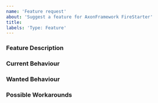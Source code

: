 ```yaml
---
name: 'Feature request'
about: 'Suggest a feature for AxonFramework FireStarter'
title:
labels: 'Type: Feature'
---
```


<!-- Please use markdown (https://guides.github.com/features/mastering-markdown/) semantics throughout the feature description. -->

### Feature Description

<!-- 
    Please provide a description of the feature you envision.
    For example (pseudo-)code snippets showing what it might look like help us understand your suggestion better. 
-->

### Current Behaviour

<!-- Please share the current behaviour of AxonFramework FireStarter around this topic, if applicable. -->

### Wanted Behaviour

<!-- Please describe the desired outcome through AxonFramework FireStarter around the suggested feature. -->

### Possible Workarounds

<!-- If applicable, share any workarounds for the described feature. -->

